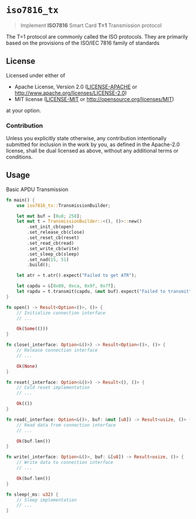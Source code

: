 # `iso7816_tx`

> Implement **ISO7816** Smart Card **T=1** Transmission protocol

The T=1 protocol are commonly called the ISO protocols. They are primarily
based on the provisions of the ISO/IEC 7816 family of standards

## License

Licensed under either of

- Apache License, Version 2.0 ([LICENSE-APACHE](LICENSE-APACHE) or
  http://www.apache.org/licenses/LICENSE-2.0)
- MIT license ([LICENSE-MIT](LICENSE-MIT) or http://opensource.org/licenses/MIT)

at your option.

### Contribution

Unless you explicitly state otherwise, any contribution intentionally submitted
for inclusion in the work by you, as defined in the Apache-2.0 license, shall be
dual licensed as above, without any additional terms or conditions.

## Usage

Basic APDU Transmission

```rust
fn main() {
    use iso7816_tx::TransmissionBuilder;

    let mut buf = [0u8; 258];
    let mut t = TransmissionBuilder::<(), ()>::new()
        .set_init_cb(open)
        .set_release_cb(close)
        .set_reset_cb(reset)
        .set_read_cb(read)
        .set_write_cb(write)
        .set_sleep_cb(sleep)
        .set_nad(15, 51)
        .build();

    let atr = t.atr().expect("Failed to get ATR");

    let capdu = &[0x80, 0xca, 0x9f, 0x7f];
    let rapdu = t.transmit(capdu, &mut buf).expect("Failed to transmit");
}

fn open() -> Result<Option<()>, ()> {
    // Initialize connection interface
    // ...

    Ok(Some(()))
}

fn close(_interface: Option<&()>) -> Result<Option<()>, ()> {
    // Release connection interface
    // ...

    Ok(None)
}

fn reset(_interface: Option<&()>) -> Result<(), ()> {
    // Cold reset implementation
    // ...

    Ok(())
}

fn read(_interface: Option<&()>, buf: &mut [u8]) -> Result<usize, ()> {
    // Read data from connection interface
    // ...

    Ok(buf.len())
}

fn write(_interface: Option<&()>, buf: &[u8]) -> Result<usize, ()> {
    // Write data to connection interface
    // ...

    Ok(buf.len())
}

fn sleep(_ms: u32) {
    // Sleep implementation
    // ...
}
```
